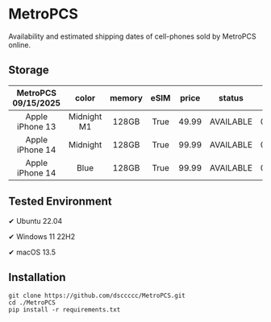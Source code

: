 # MetroPCS
Availability and estimated shipping dates of cell-phones sold by MetroPCS online.
## Storage
|MetroPCS 09/15/2025|color|memory|eSIM|price|status|shipping from|shipping to|
|:--:|:--:|:--:|:--:|:--:|:--:|:--:|:--:|
|Apple iPhone 13|Midnight M1|128GB|True|49.99|AVAILABLE|09/15/2025|09/22/2025|
|Apple iPhone 14|Midnight|128GB|True|99.99|AVAILABLE|09/15/2025|09/22/2025|
|Apple iPhone 14|Blue|128GB|True|99.99|AVAILABLE|09/15/2025|09/22/2025|

## Tested Environment
✔ Ubuntu 22.04

✔ Windows 11 22H2

✔ macOS 13.5
## Installation
```
git clone https://github.com/dsccccc/MetroPCS.git
cd ./MetroPCS
pip install -r requirements.txt
```
